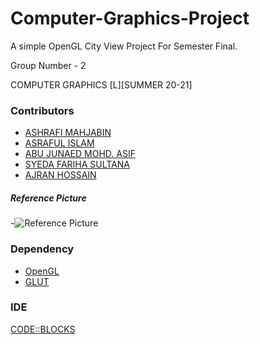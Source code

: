 # Computer-Graphics-Project
 A simple OpenGL City View Project For Semester Final.
 
 Group Number - 2 
 
 COMPUTER GRAPHICS [L][SUMMER 20-21]

### Contributors  
 * [ASHRAFI MAHJABIN](https://github.com/mahjabin99)
 * [ASRAFUL ISLAM](https://github.com/Asraful111)
 * [ABU JUNAED MOHD. ASIF](https://github.com/junaedasif)
 * [SYEDA FARIHA SULTANA](https://github.com/syedafarihasultana)
 * [AJRAN HOSSAIN](https://github.com/b14ck0ps)
##### Reference Picture
  -![Reference Picture](https://i.ibb.co/zXyHWXf/ref.png)

### Dependency
 * [OpenGL](http://www.opengl.org/registry)
 * [GLUT](https://www.opengl.org/resources/libraries/glut/)
### IDE
  [CODE::BLOCKS](https://www.codeblocks.org/downloads/)
